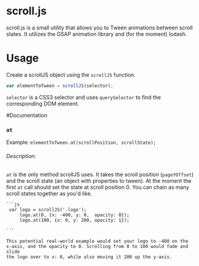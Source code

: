 # scroll.js
scroll.js is a small utility that allows you to Tween animations between scroll states. It utilizes the GSAP animation library and (for the moment) lodash.

# Usage

Create a scrollJS object using the `scrollJS` function.

```js
var elementToTween = scrollJS(selector);
```

`selector` is a CSS3 selector and uses `querySelector` to find the corresponding DOM element.


#Documentation

### `at`
Example:
`elementToTween.at(scrollPosition, scrollState);`

###### Description:
   `at` is the only method scrollJS uses. It takes the scroll position (`pageYOffset`) and the scroll state (an object with properties to tween).
    At the moment the first `at` call should set the state at scroll position 0. You can chain as many scroll states together as you'd like.

    ```js
     var logo = scrollJS('.logo');
         logo.at(0, {x: -400, y: 0,  opacity: 0});
         logo.at(100, {x: 0, y: 200, opacity: 1});

    ```

    This potential real-world example would set your logo to -400 on the x-axis, and the opacity to 0. Scrolling from 0 to 100 would fade and slide
    the logo over to x: 0, while also moving it 200 up the y-axis.